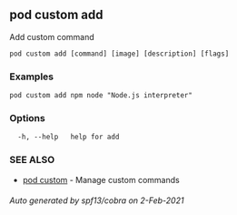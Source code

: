 ## pod custom add

Add custom command

```
pod custom add [command] [image] [description] [flags]
```

### Examples

```
pod custom add npm node "Node.js interpreter"
```

### Options

```
  -h, --help   help for add
```

### SEE ALSO

* [pod custom](pod_custom.md)	 - Manage custom commands

###### Auto generated by spf13/cobra on 2-Feb-2021
